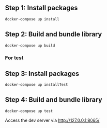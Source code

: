 ## Step 1: Install packages
```sh
docker-compose up install
```
## Step 2: Build and bundle library
```sh
docker-compose up build
```

### For test
## Step 3: Install packages
```sh
docker-compose up installTest
```

## Step 4: Build and bundle library
```sh
docker-compose up test
```

Access the dev server via http://127.0.0.1:8065/
